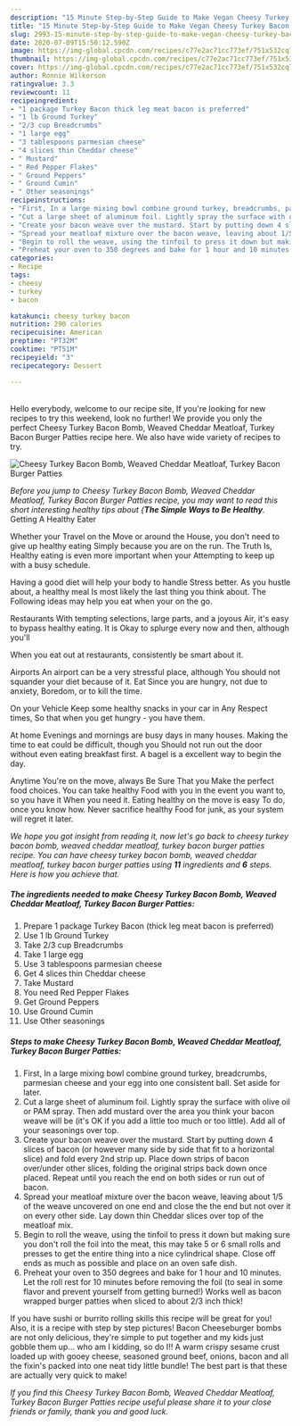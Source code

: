 ```yaml
---
description: "15 Minute Step-by-Step Guide to Make Vegan Cheesy Turkey Bacon Bomb, Weaved Cheddar Meatloaf, Turkey Bacon Burger Patties"
title: "15 Minute Step-by-Step Guide to Make Vegan Cheesy Turkey Bacon Bomb, Weaved Cheddar Meatloaf, Turkey Bacon Burger Patties"
slug: 2993-15-minute-step-by-step-guide-to-make-vegan-cheesy-turkey-bacon-bomb-weaved-cheddar-meatloaf-turkey-bacon-burger-patties
date: 2020-07-09T15:50:12.590Z
image: https://img-global.cpcdn.com/recipes/c77e2ac71cc773ef/751x532cq70/cheesy-turkey-bacon-bomb-weaved-cheddar-meatloaf-turkey-bacon-burger-patties-recipe-main-photo.jpg
thumbnail: https://img-global.cpcdn.com/recipes/c77e2ac71cc773ef/751x532cq70/cheesy-turkey-bacon-bomb-weaved-cheddar-meatloaf-turkey-bacon-burger-patties-recipe-main-photo.jpg
cover: https://img-global.cpcdn.com/recipes/c77e2ac71cc773ef/751x532cq70/cheesy-turkey-bacon-bomb-weaved-cheddar-meatloaf-turkey-bacon-burger-patties-recipe-main-photo.jpg
author: Ronnie Wilkerson
ratingvalue: 3.3
reviewcount: 11
recipeingredient:
- "1 package Turkey Bacon thick leg meat bacon is preferred"
- "1 lb Ground Turkey"
- "2/3 cup Breadcrumbs"
- "1 large egg"
- "3 tablespoons parmesian cheese"
- "4 slices thin Cheddar cheese"
- " Mustard"
- " Red Pepper Flakes"
- " Ground Peppers"
- " Ground Cumin"
- " Other seasonings"
recipeinstructions:
- "First, In a large mixing bowl combine ground turkey, breadcrumbs, parmesian cheese and your egg into one consistent ball. Set aside for later."
- "Cut a large sheet of aluminum foil. Lightly spray the surface with olive oil or PAM spray. Then add mustard over the area you think your bacon weave will be (it&#39;s OK if you add a little too much or too little). Add all of your seasonings over top."
- "Create your bacon weave over the mustard. Start by putting down 4 slices of bacon (or however many side by side that fit to a horizontal slice) and fold every 2nd strip up. Place down strips of bacon over/under other slices, folding the original strips back down once placed. Repeat until you reach the end on both sides or run out of bacon."
- "Spread your meatloaf mixture over the bacon weave, leaving about 1/5 of the weave uncovered on one end and close the the end but not over it on every other side. Lay down thin Cheddar slices over top of the meatloaf mix."
- "Begin to roll the weave, using the tinfoil to press it down but making sure you don&#39;t roll the foil into the meat, this may take 5 or 6 small rolls and presses to get the entire thing into a nice cylindrical shape. Close off ends as much as possible and place on an oven safe dish."
- "Preheat your oven to 350 degrees and bake for 1 hour and 10 minutes. Let the roll rest for 10 minutes before removing the foil (to seal in some flavor and prevent yourself from getting burned!) Works well as bacon wrapped burger patties when sliced to about 2/3 inch thick!"
categories:
- Recipe
tags:
- cheesy
- turkey
- bacon

katakunci: cheesy turkey bacon 
nutrition: 290 calories
recipecuisine: American
preptime: "PT32M"
cooktime: "PT51M"
recipeyield: "3"
recipecategory: Dessert

---
```

<br>
Hello everybody, welcome to our recipe site, If you're looking for new recipes to try this weekend, look no further! We provide you only the perfect Cheesy Turkey Bacon Bomb, Weaved Cheddar Meatloaf, Turkey Bacon Burger Patties recipe here. We also have wide variety of recipes to try.
<br>


![Cheesy Turkey Bacon Bomb, Weaved Cheddar Meatloaf, Turkey Bacon Burger Patties](https://img-global.cpcdn.com/recipes/c77e2ac71cc773ef/751x532cq70/cheesy-turkey-bacon-bomb-weaved-cheddar-meatloaf-turkey-bacon-burger-patties-recipe-main-photo.jpg)

<i>Before you jump to Cheesy Turkey Bacon Bomb, Weaved Cheddar Meatloaf, Turkey Bacon Burger Patties recipe, you may want to read this short interesting healthy tips about {<strong>The Simple Ways to Be Healthy</strong>.</i>
Getting A Healthy Eater

Whether your Travel on the Move or around the
House, you don't need to give up healthy eating
Simply because you are on the run. The Truth Is,
Healthy eating is even more important when your
Attempting to keep up with a busy schedule.

Having a good diet will help your body to handle
Stress better. As you hustle about, a healthy meal
Is most likely the last thing you think about. The
Following ideas may help you eat when your on the go.

Restaurants
With tempting selections, large parts, and a joyous 
Air, it's easy to bypass healthy eating. It is 
Okay to splurge every now and then, although you'll

When you eat out at restaurants, consistently be smart
about it.

Airports
An airport can be a very stressful place, although
You should not squander your diet because of it. Eat
Since you are hungry, not due to anxiety,
Boredom, or to kill the time.

On your Vehicle 
Keep some healthy snacks in your car in Any Respect times,
So that when you get hungry - you have them.

At home
Evenings and mornings are busy days in many houses.
Making the time to eat could be difficult, though you
Should not run out the door without even eating breakfast
first. 
A bagel is a excellent way to begin the day.

Anytime You're on the move, always Be Sure That you
Make the perfect food choices. You can take healthy
Food with you in the event you want to, so you have it
When you need it. Eating healthy on the move is easy
To do, once you know how. Never sacrifice healthy
Food for junk, as your system will regret it later.


<i>We hope you got insight from reading it, now let's go back to cheesy turkey bacon bomb, weaved cheddar meatloaf, turkey bacon burger patties recipe. You can have cheesy turkey bacon bomb, weaved cheddar meatloaf, turkey bacon burger patties using <strong>11</strong> ingredients and <strong>6</strong> steps. Here is how you achieve that.
</i>

##### The ingredients needed to make Cheesy Turkey Bacon Bomb, Weaved Cheddar Meatloaf, Turkey Bacon Burger Patties:

1. Prepare 1 package Turkey Bacon (thick leg meat bacon is preferred)
1. Use 1 lb Ground Turkey
1. Take 2/3 cup Breadcrumbs
1. Take 1 large egg
1. Use 3 tablespoons parmesian cheese
1. Get 4 slices thin Cheddar cheese
1. Take  Mustard
1. You need  Red Pepper Flakes
1. Get  Ground Peppers
1. Use  Ground Cumin
1. Use  Other seasonings


##### Steps to make Cheesy Turkey Bacon Bomb, Weaved Cheddar Meatloaf, Turkey Bacon Burger Patties:

1. First, In a large mixing bowl combine ground turkey, breadcrumbs, parmesian cheese and your egg into one consistent ball. Set aside for later.
1. Cut a large sheet of aluminum foil. Lightly spray the surface with olive oil or PAM spray. Then add mustard over the area you think your bacon weave will be (it&#39;s OK if you add a little too much or too little). Add all of your seasonings over top.
1. Create your bacon weave over the mustard. Start by putting down 4 slices of bacon (or however many side by side that fit to a horizontal slice) and fold every 2nd strip up. Place down strips of bacon over/under other slices, folding the original strips back down once placed. Repeat until you reach the end on both sides or run out of bacon.
1. Spread your meatloaf mixture over the bacon weave, leaving about 1/5 of the weave uncovered on one end and close the the end but not over it on every other side. Lay down thin Cheddar slices over top of the meatloaf mix.
1. Begin to roll the weave, using the tinfoil to press it down but making sure you don&#39;t roll the foil into the meat, this may take 5 or 6 small rolls and presses to get the entire thing into a nice cylindrical shape. Close off ends as much as possible and place on an oven safe dish.
1. Preheat your oven to 350 degrees and bake for 1 hour and 10 minutes. Let the roll rest for 10 minutes before removing the foil (to seal in some flavor and prevent yourself from getting burned!) Works well as bacon wrapped burger patties when sliced to about 2/3 inch thick!


If you have sushi or burrito rolling skills this recipe will be great for you! Also, it is a recipe with step by step pictures! Bacon Cheeseburger bombs are not only delicious, they&#39;re simple to put together and my kids just gobble them up… who am I kidding, so do I!! A warm crispy sesame crust loaded up with gooey cheese, seasoned ground beef, onions, bacon and all the fixin&#39;s packed into one neat tidy little bundle! The best part is that these are actually very quick to make! 

<i>If you find this Cheesy Turkey Bacon Bomb, Weaved Cheddar Meatloaf, Turkey Bacon Burger Patties recipe useful please share it to your close friends or family, thank you and good luck.</i>

